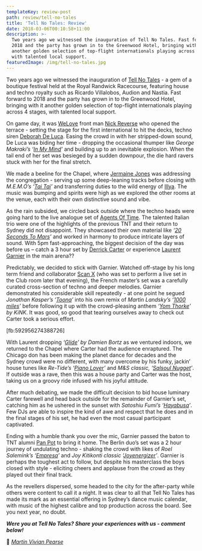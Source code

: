 ```yaml
---
templateKey: review-post
path: review/tell-no-tales
title: 'Tell No Tales: Review'
date: 2018-03-06T00:10:58+11:00
description: >-
  Two years ago we witnessed the inauguration of Tell No Tales. Fast forward to
  2018 and the party has grown in to the Greenwood Hotel, bringing with it
  another golden selection of top-flight internationals playing across 4 stages,
  with talented local support.
featuredImage: /img/tell-no-tales.jpg
---
```


Two years ago we witnessed the inauguration of [Tell No Tales](https://www.facebook.com/tellnotalesau/) - a gem of a boutique festival held at the Royal Randwick Racecourse, featuring house and techno royalty such as Ricardo Villalobos, Audion and Nastia. Fast forward to 2018 and the party has grown in to the Greenwood Hotel, bringing with it another golden selection of top-flight internationals playing across 4 stages, with talented local support.

On game day, it was [WeLove](https://www.facebook.com/welovesydneyunderground/) front man [Nick Reverse](https://www.facebook.com/nickreverse/) who opened the terrace - setting the stage for the first international to hit the decks, techno siren [Deborah De Luca](https://www.facebook.com/deborahdelucadj/). Easing the crowd in with her stripped-down sound, De Luca was biding her time - dropping the occasional thumper like _George Makraki’s ‘[In My Mind](https://www.beatport.com/track/in-my-mind-original-mix/9406072)’_ and building up to an inevitable explosion. When the tail end of her set was besieged by a sudden downpour, the die hard ravers stuck with her for the final stretch.

We made a beeline for the Chapel, where [Jermaine Jones](https://www.facebook.com/jermainejones808/) was addressing the congregation - serving up some deep-leaning tracks before closing with _M.E.M.O’s ‘[Tai Tai](https://www.beatport.com/track/tai-tai-original-mix/10154083)’_ and transferring duties to the wild energy of [Illya](https://soundcloud.com/illya-lamanex). The music was bumping and spirits were high as we explored the other rooms at the venue, each with their own distinctive sound and vibe.

As the rain subsided, we circled back outside where the techno heads were going hard to the live analogue set of [Agents Of Time](https://www.facebook.com/AgentsOfTime/). The talented Italian trio were one of the highlights of the previous TNT and their return to Sydney did not disappoint. They showcased their own material like _‘[20 Seconds To Mars](https://www.beatport.com/track/20-seconds-to-mars-original-mix/9334980)’_ and worked in harmony to produce intricate layers of sound. With 5pm fast-approaching, the biggest decision of the day was before us – catch a 3 hour set by [Derrick Carter](https://www.facebook.com/Derrick-Carter-8264478846/) or experience [Laurent Garnier](https://www.facebook.com/laurentgarnierofficial/) in the main arena??

Predictably, we decided to stick with Garnier. Watched off-stage by his long term friend and collaborator [Scan X](https://www.facebook.com/scanxmusic/) (who was set to perform a live set in the Club room later that evening), the French master’s set was a carefully curated cross-section of techno and deeper melodies. Garnier demonstrated his considerable skill repeatedly - at one point he segued _Jonathan Kasper’s ‘[Toona](https://www.beatport.com/track/toona-original-mix/9569090)’_ into his own remix of _Martin Landsky’s ‘[1000 miles](https://www.beatport.com/track/1000-miles-laurent-garnier-remix/3886238)’_ before following it up with the crowd-pleasing anthem _‘[Yom Thorke](https://www.beatport.com/track/yom-thorke-original-mix/9835343)’ by KiNK_. It was good, so good that tearing ourselves away to check out Carter took a serious effort.

[fb:592956274388726]

With Laurent dropping _‘[Glide](https://www.beatport.com/track/glide-original-mix/9934866)’ by Damien Bortz_ as we ventured indoors, we returned to the Chapel where Carter had the audience enraptured. The Chicago don has been making the planet dance for decades and the Sydney crowd were no different, with many overcome by his funky, jackin’ house tunes like _Re-Tide’s ‘[Piano Lover](https://www.beatport.com/track/piano-lover-original-mix/10028800)’_ and _M&S classic, ‘[Salsoul Nugget](https://www.youtube.com/watch?v=uQk2bz0e-cU)’_. If outside was a rave, then this was a house party and Carter was the host, taking us on a groovy ride infused with his joyful attitude.

After much debating, we made the difficult decision to bid house luminary Carter farewell and head back outside for the remainder of Garnier’s set, catching him as he ushered in the sunset with _Satoshiu Fumi’s ‘[Hayabusa](https://www.beatport.com/track/hayabusa-original/4695475)’_. Few DJs are able to inspire the kind of awe and respect that he does and in the final stages of his set, he had even the most casual participant captivated.

Ending with a humble thank you over the mic, Garnier passed the baton to TNT alumni [Pan Pot](https://www.facebook.com/PanPotOfficial/) to bring it home. The Berlin duo’s set was a 2 hour journey of undulating techno - shaking the crowd with likes of _Roel Salemink’s ‘[Empresa](https://www.beatport.com/track/empresa-original-mix/9498549)’_ and _Joy Kitikonti classic ‘[Joyenergizer](https://www.beatport.com/track/joyenergizer-original-mix/1848541)’_. Garnier is perhaps the toughest act to follow, but despite his masterclass the boys closed with style - eliciting cheers and applause from the crowd as they played out their final track.

As the revellers dispersed, some headed to the city for the after-party while others were content to call it a night. It was clear to all that Tell No Tales has made its mark as an essential offering in Sydney’s dance music calendar, with music of the highest calibre and top production across the board. See you next year, no doubt.

**_Were you at Tell No Tales? Share your experiences with us - comment below!_**

📸 _[Martin Vivian Pearse](https://www.facebook.com/martinvivianpearsephotography/)_
